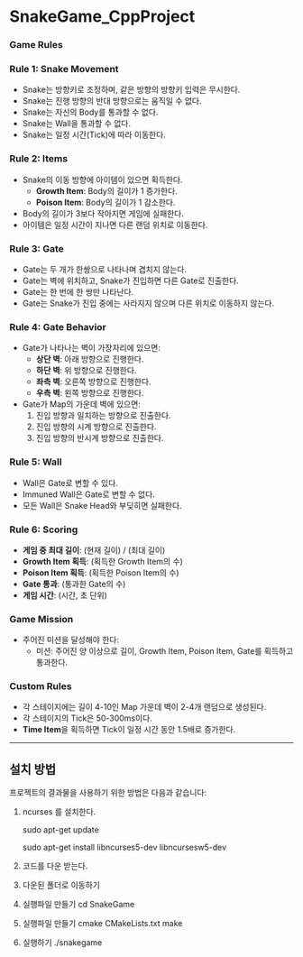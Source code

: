 # SnakeGame_CppProject
### **Game Rules**

### Rule 1: Snake Movement
- Snake는 방향키로 조정하며, 같은 방향의 방향키 입력은 무시한다.
- Snake는 진행 방향의 반대 방향으로는 움직일 수 없다.
- Snake는 자신의 Body를 통과할 수 없다.
- Snake는 Wall을 통과할 수 없다.
- Snake는 일정 시간(Tick)에 따라 이동한다.

### Rule 2: Items
- Snake의 이동 방향에 아이템이 있으면 획득한다.
  - **Growth Item**: Body의 길이가 1 증가한다.
  - **Poison Item**: Body의 길이가 1 감소한다.
- Body의 길이가 3보다 작아지면 게임에 실패한다.
- 아이템은 일정 시간이 지나면 다른 랜덤 위치로 이동한다.

### Rule 3: Gate
- Gate는 두 개가 한쌍으로 나타나며 겹치지 않는다.
- Gate는 벽에 위치하고, Snake가 진입하면 다른 Gate로 진출한다.
- Gate는 한 번에 한 쌍만 나타난다.
- Gate는 Snake가 진입 중에는 사라지지 않으며 다른 위치로 이동하지 않는다.

### Rule 4: Gate Behavior
- Gate가 나타나는 벽이 가장자리에 있으면:
  - **상단 벽**: 아래 방향으로 진행한다.
  - **하단 벽**: 위 방향으로 진행한다.
  - **좌측 벽**: 오른쪽 방향으로 진행한다.
  - **우측 벽**: 왼쪽 방향으로 진행한다.
- Gate가 Map의 가운데 벽에 있으면:
  1. 진입 방향과 일치하는 방향으로 진출한다.
  2. 진입 방향의 시계 방향으로 진출한다.
  3. 진입 방향의 반시계 방향으로 진출한다.

### Rule 5: Wall
- Wall은 Gate로 변할 수 있다.
- Immuned Wall은 Gate로 변할 수 없다.
- 모든 Wall은 Snake Head와 부딪히면 실패한다.

### Rule 6: Scoring
- **게임 중 최대 길이**: (현재 길이) / (최대 길이)
- **Growth Item 획득**: (획득한 Growth Item의 수)
- **Poison Item 획득**: (획득한 Poison Item의 수)
- **Gate 통과**: (통과한 Gate의 수)
- **게임 시간**: (시간, 초 단위)

### Game Mission
- 주어진 미션을 달성해야 한다:
  - 미션: 주어진 양 이상으로 길이, Growth Item, Poison Item, Gate를 획득하고 통과한다.

### Custom Rules
- 각 스테이지에는 길이 4-10인 Map 가운데 벽이 2-4개 랜덤으로 생성된다.
- 각 스테이지의 Tick은 50-300ms이다.
- **Time Item**을 획득하면 Tick이 일정 시간 동안 1.5배로 증가한다.

<hr>

## 설치 방법

프로젝트의 결과물을 사용하기 위한 방법은 다음과 같습니다:
1. ncurses 를 설치한다.
   
    sudo apt-get update
  
    sudo apt-get install libncurses5-dev libncursesw5-dev
  
2. 코드를 다운 받는다.
3. 다운된 폴더로 이동하기
4. 실행파일 만들기
     cd SnakeGame
5. 실행파일 만들기
    cmake CMakeLists.txt
    make
6. 실행하기
    ./snakegame
